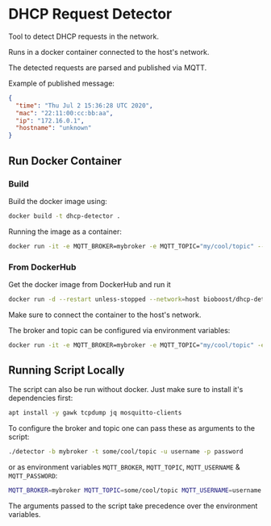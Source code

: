 # DHCP Request Detector

Tool to detect DHCP requests in the network.

Runs in a docker container connected to the host's network.

The detected requests are parsed and published via MQTT.

Example of published message:

```json
{
  "time": "Thu Jul 2 15:36:28 UTC 2020",
  "mac": "22:11:00:cc:bb:aa",
  "ip": "172.16.0.1",
  "hostname": "unknown"
}
```

## Run Docker Container

### Build

Build the docker image using:

```bash
docker build -t dhcp-detector .
```

Running the image as a container:

```bash
docker run -it -e MQTT_BROKER=mybroker -e MQTT_TOPIC="my/cool/topic" --network=host --rm dhcp-detector
```

### From DockerHub

Get the docker image from DockerHub and run it

```bash
docker run -d --restart unless-stopped --network=host bioboost/dhcp-detector:v2.1
```

Make sure to connect the container to the host's network.

The broker and topic can be configured via environment variables:

```bash
docker run -it -e MQTT_BROKER=mybroker -e MQTT_TOPIC="my/cool/topic" -e MQTT_USERNAME=username -e MQTT_PASSWORD=password --network=host --rm bioboost/dhcp-detector:v2.1
```

## Running Script Locally

The script can also be run without docker. Just make sure to install it's dependencies first:

```bash
apt install -y gawk tcpdump jq mosquitto-clients
```

To configure the broker and topic one can pass these as arguments to the script:

```bash
./detector -b mybroker -t some/cool/topic -u username -p password
```

or as environment variables `MQTT_BROKER`, `MQTT_TOPIC`, `MQTT_USERNAME` & `MQTT_PASSWORD`:

```bash
MQTT_BROKER=mybroker MQTT_TOPIC=some/cool/topic MQTT_USERNAME=username MQTT_PASSWORD=password ./detector
```

The arguments passed to the script take precedence over the environment variables.
